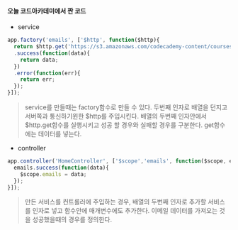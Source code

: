 #### 오늘 코드아카데미에서 짠 코드

- service
```js
app.factory('emails', ['$http', function($http){
  return $http.get('https://s3.amazonaws.com/codecademy-content/courses/ltp4/emails-api/emails.json')
  .success(function(data){
    return data;
  })
  .error(function(err){
    return err;
  });
}]);
```
> service를 만들때는 factory함수로 만들 수 있다.
> 두번째 인자로 배열을 던지고 서버쪽과 통신하기윈한 $http를 주입시킨다.
> 배열의 두번째 인자안에서 $http.get함수를 실행시키고
> 성공 할 경우와 실패할 경우를 구분한다.
> get함수에는 데이터를 넣는다.


- controller
```js
app.controller('HomeController', ['$scope','emails', function($scope, emails) {
  emails.success(function(data){
    $scope.emails = data;
  });
}]);
```
> 만든 서비스를 컨트롤러에 주입하는 경우, 배열의 두번째 인자로 추가할 서비스를 인자로 넣고
> 함수안에 매개변수에도 추가한다.
> 이메일 데이터를 가져오는 것을 성공했을때의 경우를 정의한다.
